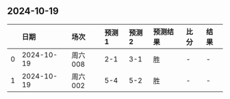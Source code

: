 

## 2024-10-19

|    | 日期       | 场次    | 预测1   | 预测2   | 预测结果   | 比分   | 结果   |
|---:|:-----------|:--------|:--------|:--------|:-----------|:-------|:-------|
|  0 | 2024-10-19 | 周六008 | 2-1     | 3-1     | 胜         | -      | -      |
|  1 | 2024-10-19 | 周六002 | 5-4     | 5-2     | 胜         | -      | -      |

